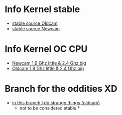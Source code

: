 # Info Kernel stable

* <a href="https://github.com/Peppe289/rave_kernel_lavender/tree/ten">stable source Oldcam</a>
* <a href="https://github.com/Peppe289/rave_kernel_lavender/tree/new-cam">stable source Newcam</a>

# Info Kernel OC CPU
* <a href="https://github.com/Peppe289/rave_kernel_lavender/tree/OC-Newcam">Newcam 1.9 Ghz little & 2.4 Ghz big</a>
* <a href="https://github.com/Peppe289/rave_kernel_lavender/tree/OC-version">Oldcam 1.9 Ghz little & 2.4 Ghz big</a>

# Branch for the oddities XD

* <a href="https://github.com/Peppe289/rave_kernel_lavender/tree/crazy"> in this branch I do strange things (oldcam)</a>
    * not to be considered stable *
